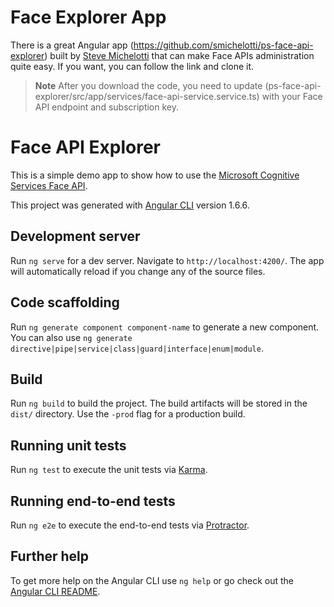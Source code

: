 # Face Explorer App 
There is a great Angular app (https://github.com/smichelotti/ps-face-api-explorer) built by [Steve Michelotti](https://github.com/smichelotti/ps-face-api-explorer) that can make Face APIs administration quite easy. If you want, you can follow the link and clone it.

> **Note** After you download the code, you need to update (ps-face-api-explorer/src/app/services/face-api-service.service.ts) with your Face API endpoint and subscription key.

# Face API Explorer

This is a simple demo app to show how to use the [Microsoft Cognitive Services Face API](https://azure.microsoft.com/en-us/services/cognitive-services/face/).




This project was generated with [Angular CLI](https://github.com/angular/angular-cli) version 1.6.6.

## Development server

Run `ng serve` for a dev server. Navigate to `http://localhost:4200/`. The app will automatically reload if you change any of the source files.

## Code scaffolding

Run `ng generate component component-name` to generate a new component. You can also use `ng generate directive|pipe|service|class|guard|interface|enum|module`.

## Build

Run `ng build` to build the project. The build artifacts will be stored in the `dist/` directory. Use the `-prod` flag for a production build.

## Running unit tests

Run `ng test` to execute the unit tests via [Karma](https://karma-runner.github.io).

## Running end-to-end tests

Run `ng e2e` to execute the end-to-end tests via [Protractor](http://www.protractortest.org/).

## Further help

To get more help on the Angular CLI use `ng help` or go check out the [Angular CLI README](https://github.com/angular/angular-cli/blob/master/README.md).
